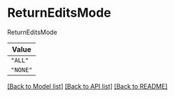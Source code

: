 # ReturnEditsMode

ReturnEditsMode

| **Value** |
| --------- |
| `"ALL"` |
| `"NONE"` |


[[Back to Model list]](../../../README.md#models-v2-link) [[Back to API list]](../../../README.md#apis-v2-link) [[Back to README]](../../../README.md)

